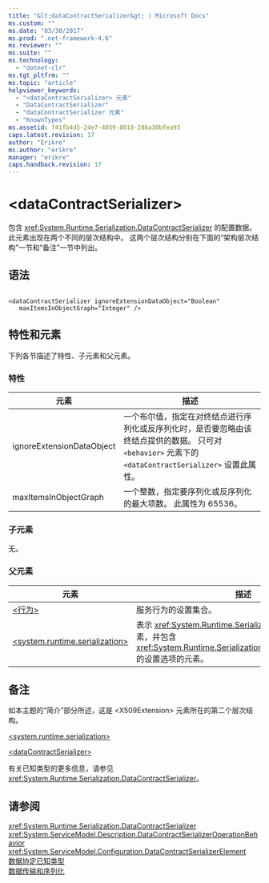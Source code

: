 ```yaml
---
title: "&lt;dataContractSerializer&gt; | Microsoft Docs"
ms.custom: ""
ms.date: "03/30/2017"
ms.prod: ".net-framework-4.6"
ms.reviewer: ""
ms.suite: ""
ms.technology: 
  - "dotnet-clr"
ms.tgt_pltfrm: ""
ms.topic: "article"
helpviewer_keywords: 
  - "<dataContractSerializer> 元素"
  - "DataContractSerializer"
  - "dataContractSerializer 元素"
  - "KnownTypes"
ms.assetid: f41fb4d5-24e7-4059-8010-286a30bfea93
caps.latest.revision: 17
author: "Erikre"
ms.author: "erikre"
manager: "erikre"
caps.handback.revision: 17
---
```

# &lt;dataContractSerializer&gt;
包含 <xref:System.Runtime.Serialization.DataContractSerializer> 的配置数据。  此元素出现在两个不同的层次结构中。  这两个层次结构分别在下面的“架构层次结构”一节和“备注”一节中列出。  
  
## 语法  
  
```  
  
<dataContractSerializer ignoreExtensionDataObject="Boolean"  
   maxItemsInObjectGraph="Integer" />  
```  
  
## 特性和元素  
 下列各节描述了特性、子元素和父元素。  
  
### 特性  
  
|元素|描述|  
|--------|--------|  
|ignoreExtensionDataObject|一个布尔值，指定在对终结点进行序列化或反序列化时，是否要忽略由该终结点提供的数据。  只可对 `<behavior>` 元素下的 `<dataContractSerializer>` 设置此属性。|  
|maxItemsInObjectGraph|一个整数，指定要序列化或反序列化的最大项数。  此属性为 65536。|  
  
### 子元素  
 无。  
  
### 父元素  
  
|元素|描述|  
|--------|--------|  
|[\<行为\>](../../../../../docs/framework/configure-apps/file-schema/wcf/behavior-of-servicebehaviors.md)|服务行为的设置集合。|  
|[\<system.runtime.serialization\>](../../../../../docs/framework/configure-apps/file-schema/wcf/system-runtime-serialization.md)|表示 <xref:System.Runtime.Serialization> 命名空间节的根元素，并包含 <xref:System.Runtime.Serialization.DataContractSerializer> 的设置选项的元素。|  
  
## 备注  
 如本主题的“简介”部分所述，这是 \<X509Extension\> 元素所在的第二个层次结构。  
  
 [\<system.runtime.serialization\>](../../../../../docs/framework/configure-apps/file-schema/wcf/system-runtime-serialization.md)  
  
 [\<dataContractSerializer\>](../../../../../docs/framework/configure-apps/file-schema/wcf/datacontractserializer-element.md)  
  
 有关已知类型的更多信息，请参见 <xref:System.Runtime.Serialization.DataContractSerializer>。  
  
## 请参阅  
 <xref:System.Runtime.Serialization.DataContractSerializer>   
 <xref:System.ServiceModel.Description.DataContractSerializerOperationBehavior>   
 <xref:System.ServiceModel.Configuration.DataContractSerializerElement>   
 [数据协定已知类型](../../../../../docs/framework/wcf/feature-details/data-contract-known-types.md)   
 [数据传输和序列化](../../../../../docs/framework/wcf/feature-details/data-transfer-and-serialization.md)